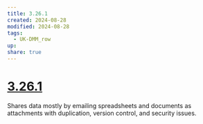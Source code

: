 ```yaml
---
title: 3.26.1
created: 2024-08-28
modified: 2024-08-28
tags:
  - UK-DMM_row
up: 
share: true
---
```

# [3.26.1](3.26.1.md)

Shares data mostly by emailing spreadsheets and documents as attachments with duplication, version control, and security issues.
